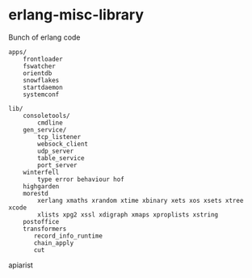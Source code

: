 erlang-misc-library
===================

Bunch of erlang code

    apps/
        frontloader
        fswatcher
        orientdb
        snowflakes
        startdaemon
        systemconf

    lib/
        consoletools/
            cmdline
        gen_service/
            tcp_listener
            websock_client
            udp_server
            table_service
            port_server
        winterfell
            type error behaviour hof
        highgarden
        morestd
            xerlang xmaths xrandom xtime xbinary xets xos xsets xtree xcode
            xlists xpg2 xssl xdigraph xmaps xproplists xstring
        postoffice
        transformers
           record_info_runtime
           chain_apply
           cut

        
apiarist


